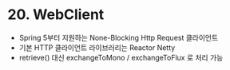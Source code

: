 # 20. WebClient
- Spring 5부터 지원하는 None-Blocking Http Request 클라이언트
- 기본 HTTP 클라이언트 라이브러리는 Reactor Netty
- retrieve() 대신 exchangeToMono / exchangeToFlux 로 처리 가능